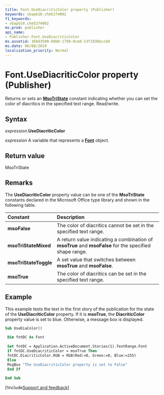 ```yaml
---
title: Font.UseDiacriticColor property (Publisher)
keywords: vbapb10.chm5374002
f1_keywords:
- vbapb10.chm5374002
ms.prod: publisher
api_name:
- Publisher.Font.UseDiacriticColor
ms.assetid: 368d3599-b0b0-1790-0ce0-13f1936bccb0
ms.date: 06/08/2019
localization_priority: Normal
---
```



# Font.UseDiacriticColor property (Publisher)

Returns or sets an **[MsoTriState](Office.MsoTriState.md)** constant indicating whether you can set the color of diacritics in the specified text range. Read/write.


## Syntax

_expression_.**UseDiacriticColor**

_expression_ A variable that represents a **[Font](Publisher.Font.md)** object.


## Return value

MsoTriState


## Remarks

The **UseDiacriticColor** property value can be one of the **MsoTriState** constants declared in the Microsoft Office type library and shown in the following table.

|Constant|Description|
|:-----|:-----|
| **msoFalse**|The color of diacritics cannot be set in the specified text range.|
| **msoTriStateMixed**|A return value indicating a combination of **msoTrue** and **msoFalse** for the specified shape range.|
| **msoTriStateToggle**|A set value that switches between **msoTrue** and **msoFalse**.|
| **msoTrue**|The color of diacritics can be set in the specified text range.|

## Example

This example tests the text in the first story of the publication for the state of the **UseDiacriticColor** property. If it is **msoTrue**, the **DiacriticColor** property value is set to blue. Otherwise, a message box is displayed.

```vb
Sub UseDiaColor() 
 
 Dim fntDC As Font 
 
 Set fntDC = Application.ActiveDocument.Stories(1).TextRange.Font 
 If fntDC.UseDiacriticColor = msoTrue Then 
 fntDC.DiacriticColor.RGB = RGB(Red:=0, Green:=0, Blue:=255) 
 Else 
 MsgBox "The UseDiacriticColor property is set to False" 
 End If 
 
End Sub
```

[!include[Support and feedback](~/includes/feedback-boilerplate.md)]
